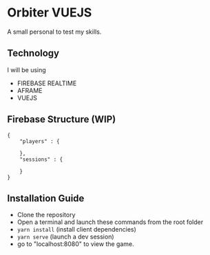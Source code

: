 # Orbiter VUEJS
A small personal to test my skills. 

## Technology
I will be using
- FIREBASE REALTIME
- AFRAME
- VUEJS

## Firebase Structure (WIP)
```
{
    "players" : {

    },
    "sessions" : {
    
    }
}
```

## Installation Guide
- Clone the repository
- Open a terminal and launch these commands from the root folder
- ```yarn install``` (install client dependencies)
- ```yarn serve``` (launch a dev session)
- go to "localhost:8080" to view the game.